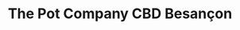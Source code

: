 ---
title: "The Pot Company CBD Besançon"
url: /besancon/the-pot-company-cbd-besancon/
shop: shop
---